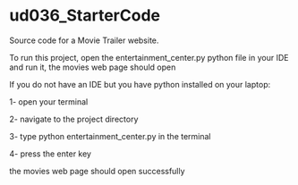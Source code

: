 # ud036_StarterCode
Source code for a Movie Trailer website.

To run this project, open the entertainment_center.py python file in your IDE and run it, the movies web page
should open

If you do not have an IDE but you have python installed on your laptop:

1- open your terminal

2- navigate to the project directory

3- type python entertainment_center.py in the terminal

4- press the enter key

the movies web page should open successfully